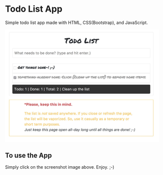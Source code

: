 # Todo List App

Simple todo list app made with HTML, CSS(Bootstrap), and JavaScript.

[![](https://github.com/zencoderohrobin/to-do-list-app-javascript/blob/master/simple-todo-app.jpg)](https://zencoderohrobin.github.io/to-do-list-app-javascript/)

## To use the App

Simply click on the screenshot image above.
Enjoy. ;-)
